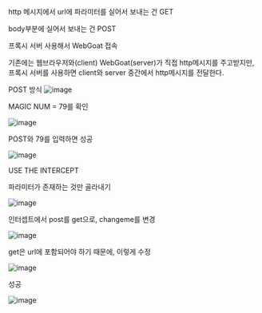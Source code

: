 http 메시지에서 url에 파라미터를 실어서 보내는 건 GET

body부분에 실어서 보내는 건 POST

프록시 서버 사용해서 WebGoat 접속

기존에는 웹브라우저와(client) WebGoat(server)가 직접 http메시지를 주고받지만,
프록시 서버를 사용하면 client와 server 중간에서 http메시지를 전달한다.

POST 방식
![image](https://github.com/Bottomdeal/WebGoat/assets/120577570/b580ad8a-8454-489a-b0e2-e11f95d6ac73)

MAGIC NUM = 79를 확인

![image](https://github.com/Bottomdeal/WebGoat/assets/120577570/3b5e8f68-9f67-4ccd-89a2-2038a71b14c0)

POST와 79를 입력하면 성공

![image](https://github.com/Bottomdeal/WebGoat/assets/120577570/42607c46-1254-494e-b332-a14da971c118)

USE THE INTERCEPT

파라미터가 존재하는 것만 골라내기

![image](https://github.com/Bottomdeal/WebGoat/assets/120577570/d746f16a-4ac4-49c9-b275-92165f3bec35)

인터셉트에서 post를 get으로, changeme를 변경

![image](https://github.com/Bottomdeal/WebGoat/assets/120577570/9bfa2f46-fdf8-43bd-aad8-9958f3f19506)

get은 url에 포함되어야 하기 때문에, 이렇게 수정

![image](https://github.com/Bottomdeal/WebGoat/assets/120577570/5c4cbac2-5460-41b4-bb84-f525a97f17a1)

성공

![image](https://github.com/Bottomdeal/WebGoat/assets/120577570/ad9ba4e6-d3d5-46cb-ade5-eb0be4f48c24)
